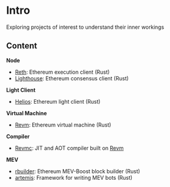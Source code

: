 # Intro

Exploring projects of interest to understand their inner workings

## Content

**Node**

- [Reth](./.docs/reth.md): Ethereum execution client (Rust)
- [Lighthouse](./.docs/lighthouse.md): Ethereum consensus client (Rust)

**Light Client**

- [Helios](./.docs/helios.md): Ethereum light client (Rust)

**Virtual Machine**

- [Revm](./.docs/revm.md): Ethereum virtual machine (Rust)

**Compiler**

- [Revmc](./.docs/revmc.md): JIT and AOT compiler built on [Revm](./.docs/revm.md)

**MEV**

- [rbuilder](./.docs/revm.md): Ethereum MEV-Boost block builder (Rust)
- [artemis](./.docs/artemis.md): Framework for writing MEV bots (Rust)
